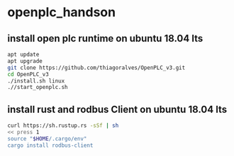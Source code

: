 # openplc_handson

## install open plc runtime on ubuntu 18.04 lts

```bash
apt update
apt upgrade
git clone https://github.com/thiagoralves/OpenPLC_v3.git
cd OpenPLC_v3
./install.sh linux
.//start_openplc.sh
```

## install rust and rodbus Client on ubuntu 18.04 lts

```bash
curl https://sh.rustup.rs -sSf | sh
<< press 1
source "$HOME/.cargo/env"
cargo install rodbus-client
```
